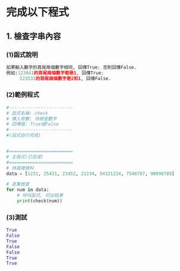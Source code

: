 # 完成以下程式

## 1. 檢查字串內容

### (1)函式說明
``` python
如果輸入數字的首尾兩個數字相同, 回傳True; 否則回傳False.
例如:123841的首尾兩個數字都是1, 回傳True;
     223531的首尾兩個數字是2和1, 回傳False.
```

### (2)範例程式
``` python
#------------------------
# 函式名稱: check
# 傳入參數: 待檢查數字
# 回傳值: True或False
#------------------------
#(函式自行完成)


#========================
# 主程式(已完成)
#========================
# 待處理資料
data = [1231, 25431, 23452, 21234, 54321234, 7546787, 98098789]

# 逐筆檢查
for num in data:
    # 呼叫函式, 印出結果
    print(check(num))
```

### (3)測試
``` python
True
False
True
False
False
True
True
```
